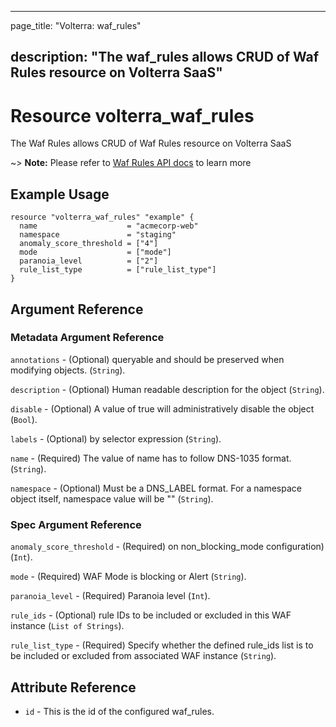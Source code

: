 ---

page_title: "Volterra: waf_rules"

description: "The waf_rules allows CRUD of Waf Rules resource on Volterra SaaS"
-------------------------------------------------------------------------------

Resource volterra_waf_rules
===========================

The Waf Rules allows CRUD of Waf Rules resource on Volterra SaaS

~> **Note:** Please refer to [Waf Rules API docs](https://volterra.io/docs/api/waf-rules) to learn more

Example Usage
-------------

```hcl
resource "volterra_waf_rules" "example" {
  name                    = "acmecorp-web"
  namespace               = "staging"
  anomaly_score_threshold = ["4"]
  mode                    = ["mode"]
  paranoia_level          = ["2"]
  rule_list_type          = ["rule_list_type"]
}

```

Argument Reference
------------------

### Metadata Argument Reference

`annotations` - (Optional) queryable and should be preserved when modifying objects. (`String`).

`description` - (Optional) Human readable description for the object (`String`).

`disable` - (Optional) A value of true will administratively disable the object (`Bool`).

`labels` - (Optional) by selector expression (`String`).

`name` - (Required) The value of name has to follow DNS-1035 format. (`String`).

`namespace` - (Optional) Must be a DNS_LABEL format. For a namespace object itself, namespace value will be "" (`String`).

### Spec Argument Reference

`anomaly_score_threshold` - (Required) on non_blocking_mode configuration) (`Int`).

`mode` - (Required) WAF Mode is blocking or Alert (`String`).

`paranoia_level` - (Required) Paranoia level (`Int`).

`rule_ids` - (Optional) rule IDs to be included or excluded in this WAF instance (`List of Strings`).

`rule_list_type` - (Required) Specify whether the defined rule_ids list is to be included or excluded from associated WAF instance (`String`).

Attribute Reference
-------------------

-	`id` - This is the id of the configured waf_rules.
